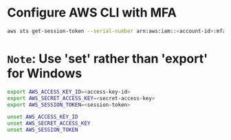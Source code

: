 # Configure AWS CLI with MFA

```bash
aws sts get-session-token --serial-number arn:aws:iam::<account-id>:mfa/<user-name> --token-code <token-from-device>
```

# `Note`: Use 'set' rather than 'export' for Windows

```bash
export AWS_ACCESS_KEY_ID=<access-key-id>
export AWS_SECRET_ACCESS_KEY=<secret-access-key>
export AWS_SESSION_TOKEN=<session-token>
```

```bash
unset AWS_ACCESS_KEY_ID
unset AWS_SECRET_ACCESS_KEY
unset AWS_SESSION_TOKEN
```
